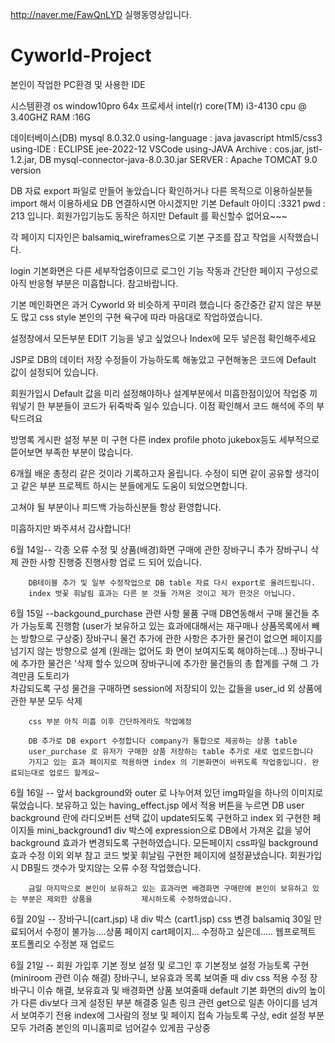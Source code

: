 http://naver.me/FawQnLYD
실행동영상입니다.


# Cyworld-Project
본인이 작업한 PC환경 및 사용한 IDE

시스템환경 os window10pro 64x
프로세서 intel(r) core(TM) i3-4130 cpu @ 3.40GHZ
RAM :16G

데이터베이스(DB) mysql 8.0.32.0 
using-language : java javascript html5/css3
using-IDE : ECLIPSE jee-2022-12 VSCode
using-JAVA Archive : cos.jar, jstl-1.2.jar, DB mysql-connector-java-8.0.30.jar
SERVER : Apache TOMCAT 9.0 version

DB 자료 export 파일로 만들어 놓았습니다 확인하거나 다른 목적으로 이용하실분들 import 해서 이용하세요
DB 연결하시면 아시겠지만 기본 Default 아이디 :3321 pwd : 213 입니다. 
회원가입기능도 동작은 하지만 Default 를 확신할수 없어요~~~

각 페이지 디자인은 balsamiq_wireframes으로 기본 구조를 잡고 작업을 시작했습니다.

login 기본화면은 다른 세부작업중이므로 로그인 기능 작동과 간단한 페이지 구성으로 아직 반응형 부분은 미흡합니다. 참고바랍니다.

기본 메인화면은 과거 Cyworld 와 비슷하게 꾸미려 했습니다 중간중간 같지 않은 부분도 많고 css style 본인의 구현 욕구에 따라 마음대로 작업하였습니다.

설정창에서 모든부분 EDIT 기능을 넣고 싶었으나 Index에 모두 넣은점 확인해주세요 


JSP로 DB의 데이터 저장 수정들이 가능하도록 해놓았고 구현해놓은 코드에 Default 값이 설정되어 있습니다.

회원가입시 Default 값을 미리 설정해야하나 설계부분에서 미흡한점이있어 작업중 끼워넣기 한 부분들이 코드가 뒤죽박죽 일수 있습니다. 이점 확인해서 코드 해석에 주의 부탁드려요 

방명록 게시판 설정 부분 미 구현 다른 index profile photo jukebox등도 세부적으로 뜯어보면 부족한 부분이 많습니다.

6개월 배운 총정리 같은 것이라 기록하고자 올립니다. 수정이 되면 같이 공유할 생각이고 같은 부분 프로젝트 하시는 분들에게도 도움이 되었으면합니다.

고쳐야 될 부분이나 피드백 가능하신분들 항상 환영합니다.

미흡하지만 봐주셔서 감사합니다!



6월 14일-- 각종 오류 수정 및 상품(배경)화면 구매에 관한 장바구니 추가 장바구니 삭제 관한 사항 진행중 진행사항 업로         드 되어 있습니다.

        DB테이블 추가 및 일부 수정작업으로 DB table 자료 다시 export로 올려드립니다.
        index 벗꽃 휘날림 효과는 다른 분 것들 가져온 것이고 제가 한것은 아닙니다.
        
6월 15일 --backgound_purchase 관련 사항 물품 구매 
        DB연동해서 구매 물건들 추가 가능토록 진행함 (user가 보유하고 있는 효과에대해서는 재구매나 상품목록에서 빼는         방향으로 구상중)
        장바구니 물건 추가에 관한 사항은 추가한 물건이 없으면 페이지를 넘기지 않는 방향으로 설계 (원래는 없어도 화          면이 보여지도록 해야하는데...)
        장바구니에 추가한 물건은 '삭제 할수 있으며 장바구니에 추가한 물건들의 총 합계를 구해 그 가격만큼 도토리가  
        차감되도록 구성 
        물건을 구매하면 session에 저장되이 있는 값들을 user_id 외 상품에 관한 부분  모두 삭제

        css 부분 아직 미흡 이후 간단하게라도 작업예정 
        
        DB 추가로 DB export 수정합니다 company가 통합으로 제공하는 상품 table 
        user_purchase 로 유저가 구매한 상품 저장하는 table 추가로 새로 업로드합니다 
        가지고 있는 효과 페이지로 적용하면 index 의 기본화면이 바뀌도록 작업중입니다. 완료되는대로 업로드 할게요~


6월 16일 -- 앞서 background와 outer 로 나누어져 있던 img파일을 하나의 이미지로 묶었습니다.
        보유하고 있는 having_effect.jsp 에서 적용 버튼을 누르면 DB user  background 란에 라디오버튼 선택 값이            update되도록 구현하고 
        index 외 구현한 페이지들 mini_background1 div 박스에 expression으로 DB에서 가져온 값을 넣어 background          효과가 변경되도록 구현하였습니다. 
        모든페이지 css파일 background효과 수정
        이외 외부 참고 코드 벚꽃 휘날림 구현한 페이지에 설정끝냈습니다.
        회원가입시 DB필드 갯수가 맞지않는 오류 수정 작업했습니다.

        금일 마지막으로 본인이 보유하고 있는 효과라면 배경화면 구매란에 본인이 보유하고 있는 부분은 제외한 상품을           제시하도록 수정하였습니다.

6월 20일 -- 장바구니(cart.jsp) 내 div 박스 (cart1.jsp) css 변경 
        balsamiq 30일 만료되어서 수정이 불가능....상품 페이지 cart페이지... 수정하고 싶은데.....
        웹프로젝트 포트폴리오 수정본 재 업로드

6월 21일 -- 회원 가입후 기본 정보 설정 및 로그인 후 기본정보 설정 가능토록 구현 (miniroom 관련 이슈 해결)
        장바구니, 보유효과 목록 보여줄 때 div css 적용 수정 
        장바구니 이슈 해결, 보유효과 및 배경화면 상품 보여줄때 default 기본 화면의 div의 높이가 다른 div보다 크게 설정된 부분 해결중
        일촌 링크 관련 get으로 일촌 아이디를 넘겨서 보여주기 전용 index에 그사람의 정보 및 페이지 접속 가능토록 구상, edit 설정 부분 모두 가려줌 
        본인의 미니홈피로 넘어갈수 있게끔 구상중 
